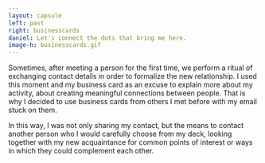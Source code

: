 ```yaml
---
layout: capsule
left: past
right: businesscards
daniel: Let's connect the dots that bring me here.
image-h: businesscards.gif
---
```

Sometimes, after meeting a person for the first time, we perform a ritual of exchanging contact details in order to formalize the new relationship. I used this moment and my business card as an excuse to explain more about my activity, about creating meaningful connections between people. That is why I decided to use business cards from others I met before with my email stuck on them.

In this way, I was not only sharing my contact, but the means to contact another person who I would carefully choose from my deck, looking together with my new acquaintance for common points of interest or ways in which they could complement each other.